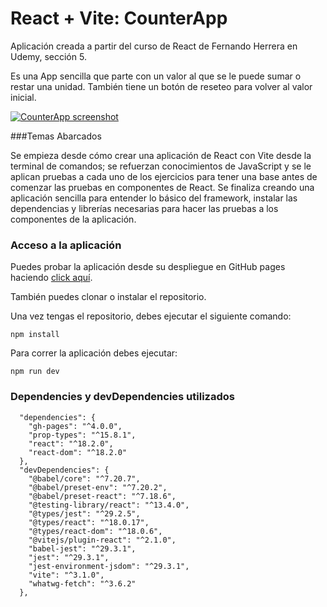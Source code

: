 #  React + Vite: CounterApp

Aplicación creada a partir del curso de React de Fernando Herrera en Udemy, sección 5.

Es una App sencilla que parte con un valor al que se le puede sumar o restar una unidad. También tiene un botón de reseteo para volver al valor inicial.

[![CounterApp screenshot](https://i.ibb.co/kh8n8r9/capp.jpg "CounterApp screenshot")](https://i.ibb.co/kh8n8r9/capp.jpg "CounterApp screenshot")

###Temas Abarcados

Se empieza desde cómo crear una aplicación de React con Vite desde la terminal de comandos; se refuerzan conocimientos de JavaScript y se le aplican pruebas a cada uno de los ejercicios para tener una base antes de comenzar las pruebas en componentes de React. Se finaliza creando una aplicación sencilla para entender lo básico del framework, instalar las dependencias y librerías necesarias para hacer las pruebas a los componentes de la aplicación.

### Acceso a la aplicación

Puedes probar la aplicación desde su despliegue en GitHub pages haciendo [click aquí](https://dxambar.github.io/counter-app-vite/ "click aquí").

También puedes clonar o instalar el repositorio.

Una vez tengas el repositorio, debes ejecutar el siguiente comando:

`npm install`

Para correr la aplicación debes ejecutar:

`npm run dev`

### Dependencies y devDependencies utilizados

      "dependencies": {
        "gh-pages": "^4.0.0",
        "prop-types": "^15.8.1",
        "react": "^18.2.0",
        "react-dom": "^18.2.0"
      },
      "devDependencies": {
        "@babel/core": "^7.20.7",
        "@babel/preset-env": "^7.20.2",
        "@babel/preset-react": "^7.18.6",
        "@testing-library/react": "^13.4.0",
        "@types/jest": "^29.2.5",
        "@types/react": "^18.0.17",
        "@types/react-dom": "^18.0.6",
        "@vitejs/plugin-react": "^2.1.0",
        "babel-jest": "^29.3.1",
        "jest": "^29.3.1",
        "jest-environment-jsdom": "^29.3.1",
        "vite": "^3.1.0",
        "whatwg-fetch": "^3.6.2"
      },
